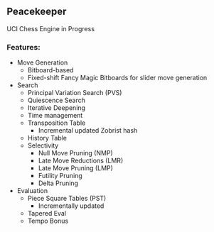 ## Peacekeeper
UCI Chess Engine in Progress

### Features:
- Move Generation
    - Bitboard-based
    - Fixed-shift Fancy Magic Bitboards for slider move generation
- Search
    - Principal Variation Search (PVS)
    - Quiescence Search
    - Iterative Deepening
    - Time management
    - Transposition Table
        - Incremental updated Zobrist hash
    - History Table
    - Selectivity
        - Null Move Pruning (NMP)
        - Late Move Reductions (LMR)
        - Late Move Pruning (LMP)
        - Futility Pruning
        - Delta Pruning
- Evaluation
    - Piece Square Tables (PST)
        - Incrementally updated
    - Tapered Eval
    - Tempo Bonus
